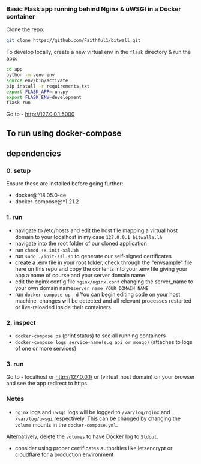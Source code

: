 ### Basic Flask app running behind Nginx & uWSGI in a Docker container

Clone the repo:

```sh
git clone https://github.com/Faithful1/bitwall.git
```

To develop locally, create a new virtual env in the `flask` directory & run the app:

```sh
cd app
python -m venv env
source env/bin/activate
pip install -r requirements.txt
export FLASK_APP=run.py
export FLASK_ENV=development
flask run
```

Go to - http://127.0.0.1:5000

## To run using docker-compose

## dependencies

### 0. setup

Ensure these are installed before going further:

- docker@\^18.05.0-ce
- docker-compose@^1.21.2

### 1. run

- navigate to /etc/hosts and edit the host file mapping a virtual host domain to your localhost in my case `127.0.0.1 bitwalla.lh`
- navigate into the root folder of our cloned application
- run `chmod +x init-ssl.sh`
- run `sudo ./init-ssl.sh` to generate our self-signed certificates
- create a .env file in your root folder, check through the "envsample" file here on this repo and copy the contents into your .env file giving your app a name of course and your server domain name
- edit the nginx config file `nginx/nginx.conf` changing the server_name to your own domain name`server_name YOUR_DOMAIN_NAME`
- run `docker-compose up -d`
  You can begin editing code on your host machine, changes will be detected and all relevant processes restarted or live-reloaded inside their containers.

### 2. inspect

- `docker-compose ps` (print status) to see all running containers
- `docker-compose logs service-name(e.g api or mongo)` (attaches to logs of one or more services)

### 3. run

Go to - localhost or http://127.0.0.1/ or (virtual_host domain) on your browser and see the app redirect to https

### Notes

- `nginx` logs and `uwsgi` logs will be logged to `/var/log/nginx` and `/var/log/uwsgi` respectively. This can be changed by changing the `volume` mounts in the `docker-compose.yml`.

Alternatively, delete the `volumes` to have Docker log to `Stdout`.

- consider using proper certificates authorities like letsencrypt or cloudflare for a production environment
